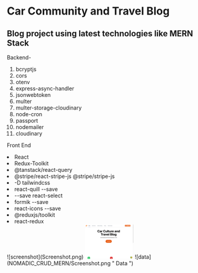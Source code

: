 
<H1> Car Community and Travel Blog</H1> 

<h2>Blog project using latest technologies like MERN Stack</h2>
Backend-

<ol>
  <li>bcryptjs</li>
  <li>cors</li>
  <li>otenv</li>
<li>express-async-handler</li>
<li>jsonwebtoken</li>
<li>multer</li>
<li>multer-storage-cloudinary</li>
<li>node-cron</li>
<li>passport</li>
<li>nodemailer</li>
<li>cloudinary</li>
</ol>

Front End
<li> React</li>
<li>Redux-Toolkit</li>
<li> @tanstack/react-query</li>
<li> @stripe/react-stripe-js @stripe/stripe-js </li>
<li>-D tailwindcss </li>
<li>react-quill --save </li>
<li>--save react-select</li>
<li> formik --save</li>
<li> react-icons --save</li>
<li> @reduxjs/toolkit</li>
<li> react-redux</li>
![screenshot](Screenshot.png)
<img src="Screenshot.png" width="128"/>
![data](NOMADIC_CRUD_MERN/Screenshot.png " Data ")

